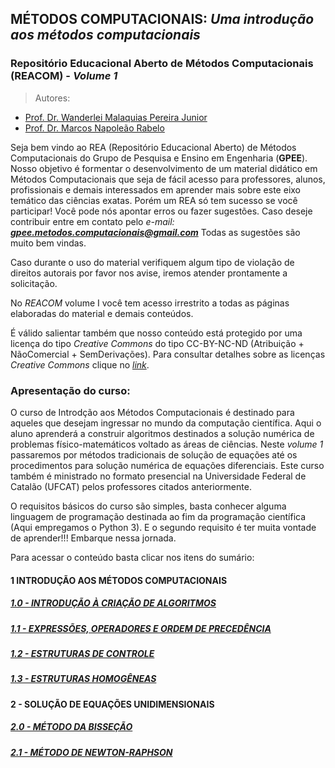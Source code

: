 ## MÉTODOS COMPUTACIONAIS: _Uma introdução aos métodos computacionais_  
### Repositório Educacional Aberto de Métodos Computacionais (**REACOM**) - _Volume 1_

> Autores:
- [Prof. Dr. Wanderlei Malaquias Pereira Junior](http://lattes.cnpq.br/2268506213083114)  
- [Prof. Dr. Marcos Napoleão Rabelo](http://lattes.cnpq.br/0067281135180613)  
  
  
Seja bem vindo ao REA (Repositório Educacional Aberto) de Métodos Computacionais do Grupo de Pesquisa e Ensino em Engenharia (**GPEE**). Nosso objetivo é formentar o desenvolvimento de um material didático em Métodos Computacionais que seja de fácil acesso para professores, alunos, profissionais e demais interessados em aprender mais sobre este eixo temático das ciências exatas. Porém um REA só tem sucesso se você participar! Você pode nós apontar erros ou fazer sugestões. Caso deseje contribuir entre em contato pelo _e-mail: **gpee.metodos.computacionais@gmail.com**_ Todas as sugestões são muito bem vindas.   

Caso durante o uso do material verifiquem algum tipo de violação de direitos autorais por favor nos avise, iremos atender prontamente a solicitação.  

No *REACOM* volume I você tem acesso irrestrito a todas as páginas elaboradas do material e demais conteúdos.  

É válido salientar também que nosso conteúdo está protegido por uma licença do tipo _Creative Commons_ do tipo CC-BY-NC-ND (Atribuição + NãoComercial + SemDerivações). Para consultar detalhes sobre as licenças _Creative Commons_ clique no [_link_](https://pt.wikipedia.org/wiki/Licenças_Creative_Commons).
  
### Apresentação do curso:
O curso de Introdção aos Métodos Computacionais é destinado para aqueles que desejam ingressar no mundo da computação científica. Aqui o aluno aprenderá a construir algoritmos destinados a solução numérica de problemas físico-matemáticos voltado as áreas de ciências. Neste _volume 1_ passaremos por métodos tradicionais de solução de equações até os procedimentos para solução numérica de equações diferenciais. Este curso também é ministrado no formato presencial na Universidade Federal de Catalão (UFCAT) pelos professores citados anteriormente.  

O requisitos básicos do curso são simples, basta conhecer alguma linguagem de programação destinada ao fim da programação científica (Aqui empregamos o Python 3). E o segundo requisito é ter muita vontade de aprender!!! Embarque nessa jornada.   

Para acessar o conteúdo basta clicar nos itens do sumário:    

#### 1 INTRODUÇÃO AOS MÉTODOS COMPUTACIONAIS
##### [1.0 - INTRODUÇÃO À CRIAÇÃO DE ALGORITMOS](https://metodoscomputacionais.github.io/IntroMetodosComputacionais/CAP_10000.html)
##### [1.1 - EXPRESSÕES, OPERADORES E ORDEM DE PRECEDÊNCIA](https://metodoscomputacionais.github.io/IntroMetodosComputacionais/CAP_11000.html)
##### [1.2 - ESTRUTURAS DE CONTROLE](https://metodoscomputacionais.github.io/IntroMetodosComputacionais/CAP_12000.html)
##### [1.3 - ESTRUTURAS HOMOGÊNEAS](https://metodoscomputacionais.github.io/IntroMetodosComputacionais/CAP_13000.html)
#### 2 - SOLUÇÃO DE EQUAÇÕES UNIDIMENSIONAIS
##### [2.0 - MÉTODO DA BISSEÇÃO](https://metodoscomputacionais.github.io/IntroMetodosComputacionais/CAP_20000.html)
##### [2.1 - MÉTODO DE NEWTON-RAPHSON](https://metodoscomputacionais.github.io/IntroMetodosComputacionais/CAP_21000.html)



